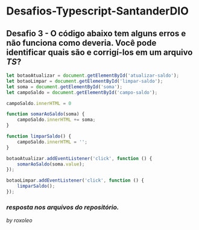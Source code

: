 # Desafios-Typescript-SantanderDIO

## Desafio 3 - O código abaixo tem alguns erros e não funciona como deveria. Você pode identificar quais são e corrigí-los em um arquivo _TS_?
~~~javascript
let botaoAtualizar = document.getElementById('atualizar-saldo');
let botaoLimpar = document.getElementById('limpar-saldo');
let soma = document.getElementById('soma');
let campoSaldo = document.getElementById('campo-saldo');

campoSaldo.innerHTML = 0

function somarAoSaldo(soma) {
    campoSaldo.innerHTML += soma;
}

function limparSaldo() {
    campoSaldo.innerHTML = '';
}

botaoAtualizar.addEventListener('click', function () {
    somarAoSaldo(soma.value);
});

botaoLimpar.addEventListener('click', function () {
    limparSaldo();
});
~~~
### _resposta nos arquivos do repositório._

_by roxoleo_
